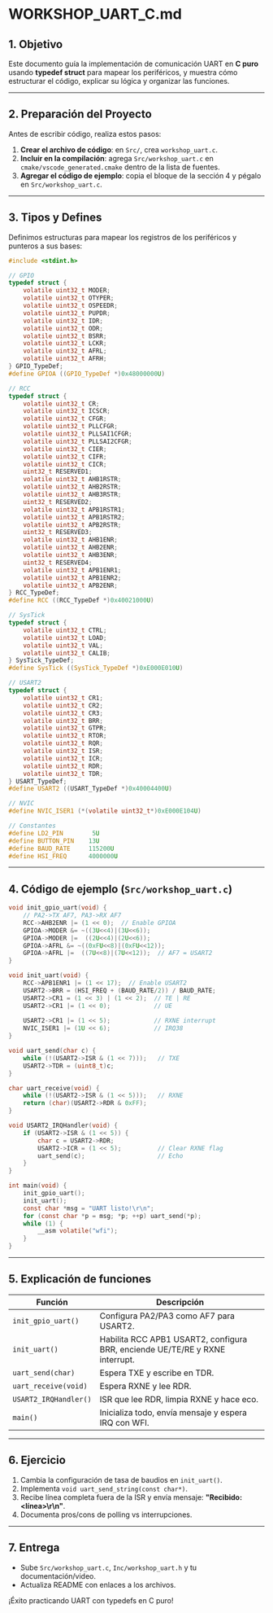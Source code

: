 # WORKSHOP\_UART\_C.md

## 1. Objetivo

Este documento guía la implementación de comunicación UART en **C puro** usando **typedef struct** para mapear los periféricos, y muestra cómo estructurar el código, explicar su lógica y organizar las funciones.

---

## 2. Preparación del Proyecto

Antes de escribir código, realiza estos pasos:

1. **Crear el archivo de código**: en `Src/`, crea `workshop_uart.c`.
2. **Incluir en la compilación**: agrega `Src/workshop_uart.c` en `cmake/vscode_generated.cmake` dentro de la lista de fuentes.
3. **Agregar el código de ejemplo**: copia el bloque de la sección 4 y pégalo en `Src/workshop_uart.c`.

---

## 3. Tipos y Defines

Definimos estructuras para mapear los registros de los periféricos y punteros a sus bases:

```c
#include <stdint.h>

// GPIO
typedef struct {
    volatile uint32_t MODER;
    volatile uint32_t OTYPER;
    volatile uint32_t OSPEEDR;
    volatile uint32_t PUPDR;
    volatile uint32_t IDR;
    volatile uint32_t ODR;
    volatile uint32_t BSRR;
    volatile uint32_t LCKR;
    volatile uint32_t AFRL;
    volatile uint32_t AFRH;
} GPIO_TypeDef;
#define GPIOA ((GPIO_TypeDef *)0x48000000U)

// RCC
typedef struct {
    volatile uint32_t CR;
    volatile uint32_t ICSCR;
    volatile uint32_t CFGR;
    volatile uint32_t PLLCFGR;
    volatile uint32_t PLLSAI1CFGR;
    volatile uint32_t PLLSAI2CFGR;
    volatile uint32_t CIER;
    volatile uint32_t CIFR;
    volatile uint32_t CICR;
    uint32_t RESERVED1;
    volatile uint32_t AHB1RSTR;
    volatile uint32_t AHB2RSTR;
    volatile uint32_t AHB3RSTR;
    uint32_t RESERVED2;
    volatile uint32_t APB1RSTR1;
    volatile uint32_t APB1RSTR2;
    volatile uint32_t APB2RSTR;
    uint32_t RESERVED3;
    volatile uint32_t AHB1ENR;
    volatile uint32_t AHB2ENR;
    volatile uint32_t AHB3ENR;
    uint32_t RESERVED4;
    volatile uint32_t APB1ENR1;
    volatile uint32_t APB1ENR2;
    volatile uint32_t APB2ENR;
} RCC_TypeDef;
#define RCC ((RCC_TypeDef *)0x40021000U)

// SysTick
typedef struct {
    volatile uint32_t CTRL;
    volatile uint32_t LOAD;
    volatile uint32_t VAL;
    volatile uint32_t CALIB;
} SysTick_TypeDef;
#define SysTick ((SysTick_TypeDef *)0xE000E010U)

// USART2
typedef struct {
    volatile uint32_t CR1;
    volatile uint32_t CR2;
    volatile uint32_t CR3;
    volatile uint32_t BRR;
    volatile uint32_t GTPR;
    volatile uint32_t RTOR;
    volatile uint32_t RQR;
    volatile uint32_t ISR;
    volatile uint32_t ICR;
    volatile uint32_t RDR;
    volatile uint32_t TDR;
} USART_TypeDef;
#define USART2 ((USART_TypeDef *)0x40004400U)

// NVIC
#define NVIC_ISER1 (*(volatile uint32_t*)0xE000E104U)

// Constantes
#define LD2_PIN        5U
#define BUTTON_PIN    13U
#define BAUD_RATE     115200U
#define HSI_FREQ      4000000U
```

---

## 4. Código de ejemplo (`Src/workshop_uart.c`)

```c
void init_gpio_uart(void) {
    // PA2->TX AF7, PA3->RX AF7
    RCC->AHB2ENR |= (1 << 0);  // Enable GPIOA
    GPIOA->MODER &= ~((3U<<4)|(3U<<6));
    GPIOA->MODER |=  ((2U<<4)|(2U<<6));
    GPIOA->AFRL &= ~((0xFU<<8)|(0xFU<<12));
    GPIOA->AFRL |=  ((7U<<8)|(7U<<12));  // AF7 = USART2
}

void init_uart(void) {
    RCC->APB1ENR1 |= (1 << 17);  // Enable USART2
    USART2->BRR = (HSI_FREQ + (BAUD_RATE/2)) / BAUD_RATE;
    USART2->CR1 = (1 << 3) | (1 << 2);  // TE | RE
    USART2->CR1 |= (1 << 0);            // UE
    
    USART2->CR1 |= (1 << 5);            // RXNE interrupt
    NVIC_ISER1 |= (1U << 6);            // IRQ38
}

void uart_send(char c) {
    while (!(USART2->ISR & (1 << 7)));   // TXE
    USART2->TDR = (uint8_t)c;
}

char uart_receive(void) {
    while (!(USART2->ISR & (1 << 5)));   // RXNE
    return (char)(USART2->RDR & 0xFF);
}

void USART2_IRQHandler(void) {
    if (USART2->ISR & (1 << 5)) {
        char c = USART2->RDR;
        USART2->ICR = (1 << 5);          // Clear RXNE flag
        uart_send(c);                    // Echo
    }
}

int main(void) {
    init_gpio_uart();
    init_uart();
    const char *msg = "UART listo!\r\n";
    for (const char *p = msg; *p; ++p) uart_send(*p);
    while (1) {
        __asm volatile("wfi");
    }
}
```

---

## 5. Explicación de funciones

| Función               | Descripción                                                                  |
| --------------------- | ---------------------------------------------------------------------------- |
| `init_gpio_uart()`    | Configura PA2/PA3 como AF7 para USART2.                                      |
| `init_uart()`         | Habilita RCC APB1 USART2, configura BRR, enciende UE/TE/RE y RXNE interrupt. |
| `uart_send(char)`     | Espera TXE y escribe en TDR.                                                 |
| `uart_receive(void)`  | Espera RXNE y lee RDR.                                                       |
| `USART2_IRQHandler()` | ISR que lee RDR, limpia RXNE y hace eco.                                     |
| `main()`              | Inicializa todo, envía mensaje y espera IRQ con WFI.                         |

---

## 6. Ejercicio

1. Cambia la configuración de tasa de baudios en `init_uart()`.
2. Implementa `void uart_send_string(const char*)`.
3. Recibe línea completa fuera de la ISR y envía mensaje: **"Recibido: \<línea>\r\n"**.
4. Documenta pros/cons de polling vs interrupciones.

---

## 7. Entrega

* Sube `Src/workshop_uart.c`, `Inc/workshop_uart.h` y tu documentación/video.
* Actualiza README con enlaces a los archivos.

¡Éxito practicando UART con typedefs en C puro!
